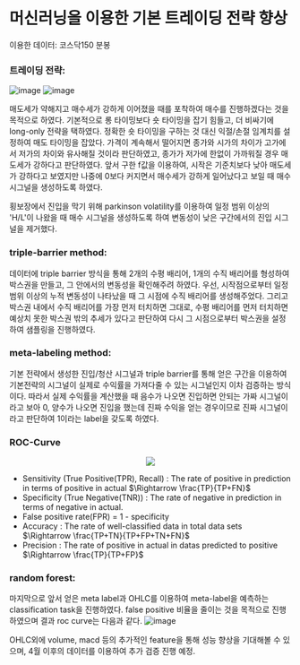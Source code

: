 # 머신러닝을 이용한 기본 트레이딩 전략 향상

이용한 데이터: 코스닥150 분봉

### 트레이딩 전략:

![image](https://github.com/2020147544/Advances_in_Financial_Engineering/assets/80660498/03b7dc5c-014a-4e4f-831d-06ca2d420526)
![image](https://github.com/2020147544/Advances_in_Financial_Engineering/assets/80660498/a70135ae-6454-44fe-8b03-906e5c336958)

매도세가 약해지고 매수세가 강하게 이어졌을 때를 포착하여 매수를 진행하겠다는 것을 목적으로 하였다.
기본적으로 롱 타이밍보다 숏 타이밍을 잡기 힘들고, 더 비싸기에 long-only 전략을 택하였다. 정확한 숏 타이밍을 구하는 것 대신 익절/손절 임계치를 설정하여 매도 타이밍을 잡았다. 
가격이 계속해서 떨어지면 종가와 시가의 차이가 고가에서 저가의 차이와 유사해질 것이라 판단하였고, 종가가 저가에 한없이 가까워질 경우 매도세가 강하다고 판단하였다. 앞서 구한 f값을 이용하여, 시작은 기준치보다 낮아 매도세가 강하다고 보였지만 나중에 0보다 커지면서 매수세가 강하게 일어났다고 보일 때 매수시그널을 생성하도록 하였다. 

횡보장에서 진입을 막기 위해 parkinson volatility를 이용하여 일정 범위 이상의 'H/L'이 나왔을 때 매수 시그널을 생성하도록 하여 변동성이 낮은 구간에서의 진입 시그널을 제거했다. 

### triple-barrier method:
데이터에 triple barrier 방식을 통해 2개의 수평 배리어, 1개의 수직 배리어를 형성하여 박스권을 만들고, 그 안에서의 변동성을 확인해주려 하였다. 우선, 시작점으로부터 일정 범위 이상의 누적 변동성이 나타났을 때 그 시점에 수직 배리어를 생성해주었다. 그리고 박스권 내에서 수직 배리어를 가장 먼저 터치하면 그대로, 수평 배리어를 먼저 터치하면 예상치 못한 박스권 밖의 추세가 있다고 판단하여 다시 그 시점으로부터 박스권을 설정하여 샘플링을 진행하였다.

### meta-labeling method:
기본 전략에서 생성한 진입/청산 시그널과 triple barrier를 통해 얻은 구간을 이용하여 기본전략의 시그널이 실제로 수익률을 가져다줄 수 있는 시그널인지 이차 검증하는 방식이다. 따라서 실제 수익률을 계산했을 때 음수가 나오면 진입하면 안되는 가짜 시그널이라고 보아 0, 양수가 나오면 진입을 했는데 진짜 수익을 얻는 경우이므로 진짜 시그널이라고 판단하여 1이라는 label을 갖도록 하였다.

### ROC-Curve

<p align="center">
  <img src= "https://github.com/2020147544/Advances_in_Financial_Engineering/assets/69757668/291303d3-8edb-4f9f-ae9f-395ff21a4910">
</p>

- Sensitivity (True Positive(TPR), Recall) : The rate of positive in prediction in terms of positive in actual $\Rightarrow \frac{TP}{TP+FN}$
- Specificity (True Negative(TNR)) :  The rate of negative in prediction in terms of negative in actual.
- False positive rate(FPR) = 1 - specificity
- Accuracy : The rate of well-classified data in total data sets $\Rightarrow \frac{TP+TN}{TP+FP+TN+FN}$
- Precision : The rate of positive in actual in datas predicted to positive $\Rightarrow \frac{TP}{TP+FP}$

### random forest:
마지막으로 앞서 얻은 meta label과 OHLC를 이용하여 meta-label을 예측하는 classification task을 진행하였다. false positive 비율을 줄이는 것을 목적으로 진행하였으며 결과 roc curve는 다음과 같다.
![image](https://github.com/2020147544/Advances_in_Financial_Engineering/assets/80660498/4c700f6b-fe22-42e2-9679-2195a51642a9)

OHLC외에 volume, macd 등의 추가적인 feature을 통해 성능 향상을 기대해볼 수 있으며, 4월 이후의 데이터를 이용하여 추가 검증 진행 예정.
